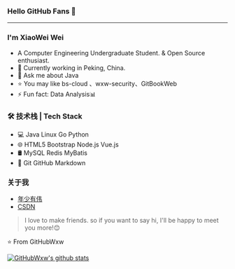 ### Hello GitHub Fans 👋
---
### I'm XiaoWei Wei
- A Computer Engineering Undergraduate Student. & Open Source enthusiast.
- 🌱 Currently working in Peking, China.
- 💬 Ask me about Java 
- ⭐ You may like bs-cloud 、wxw-security、GitBookWeb  
- ⚡ Fun fact: Data Analysis📊

### 🛠 技术栈 | Tech Stack
- 💻  Java Linux Go Python
- 🌐  HTML5 Bootstrap Node.js Vue.js
- 🛢   MySQL Redis MyBatis
- 🔧  Git GitHub Markdown

### 关于我
- [年少有伟](https://blog.wxw.plus/)
- [CSDN](https://blog.csdn.net/qq_41893274)

> I love to make friends. so if you want to say hi, I'll be happy to meet you more!😊

⭐️ From GitHubWxw

[![GitHubWxw's github stats](https://github-readme-stats.vercel.app/api?username=GitHubWxw "![GitHubWxw's github stats")](https://github.com/anuraghazra/github-readme-stats)

<!--
**GitHubWxw/GitHubWxw** is a ✨ _special_ ✨ repository because its `README.md` (this file) appears on your GitHub profile.

Here are some ideas to get you started:

- 🔭 I’m currently working on ...
- 🌱 I’m currently learning ...
- 👯 I’m looking to collaborate on ...
- 🤔 I’m looking for help with ...
- 💬 Ask me about ...
- 📫 How to reach me: ...
- 😄 Pronouns: ...
- ⚡ Fun fact: ...
-->

